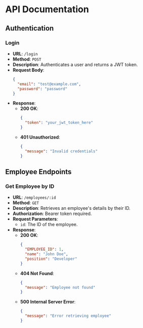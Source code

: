 # API Documentation

## Authentication

### Login
- **URL**: `/login`
- **Method**: `POST`
- **Description**: Authenticates a user and returns a JWT token.
- **Request Body**:
  ```json
  {
    "email": "test@example.com",
    "password": "password"
  }
  ```
- **Response**:
  - **200 OK**:
    ```json
    {
      "token": "your_jwt_token_here"
    }
    ```
  - **401 Unauthorized**:
    ```json
    {
      "message": "Invalid credentials"
    }
    ```

## Employee Endpoints

### Get Employee by ID
- **URL**: `/employees/:id`
- **Method**: `GET`
- **Description**: Retrieves an employee's details by their ID.
- **Authorization**: Bearer token required.
- **Request Parameters**:
  - `id`: The ID of the employee.
- **Response**:
  - **200 OK**:
    ```json
    {
      "EMPLOYEE_ID": 1,
      "name": "John Doe",
      "position": "Developer"
    }
    ```
  - **404 Not Found**:
    ```json
    {
      "message": "Employee not found"
    }
    ```
  - **500 Internal Server Error**:
    ```json
    {
      "message": "Error retrieving employee"
    }
    ```
